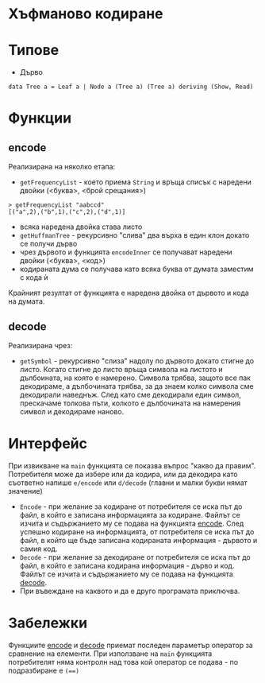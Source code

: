 Хъфманово кодиране
===
# Типове
* Дърво
```
data Tree a = Leaf a | Node a (Tree a) (Tree a) deriving (Show, Read)
```

# Функции

## encode
Реализирана на няколко етапа:
* `getFrequencyList` - което приема `String` и връща списък с наредени двойки (<буква>, <брой срещания>)
```
> getFrequencyList "aabccd"
[("a",2),("b",1),("c",2),("d",1)]
```
* всяка наредена двойка става листо
* `getHuffmanTree` - рекурсивно "слива" два върха в един клон докато се получи дърво
* чрез дървото и функцията `encodeInner` се получават наредени двойки (<буква>, <код>)
* кодираната дума се получава като всяка буква от думата заместим с кода ѝ

Крайният резултат от функцията е наредена двойка от дървото и кода на думата.

## decode
Реализирана чрез:
* `getSymbol` - рекурсивно "слиза" надолу по дървото докато стигне до листо.
Когато стигне до листо връща символа на листото и дълбоината, на която е намерено.
Символа трябва, защото все пак декодираме, а дълбочината трябва, за да знаем колко символа сме декодирали наведнъж.
След като сме декодирали един символ, прескачаме толкова пъти, колкото е дълбочината на намерения символ и декодираме наново.

# Интерфейс
При извикване на `main` функцията се показва въпрос "какво да правим".
Потребителя може да избере или да кодира, или да декодира като съответно напише `e/encode` или `d/decode` (главни и малки букви нямат значение)
* `Encode` - при желание за кодиране от потребителя се иска път до файл, в който е записана информацията за кодиране. Файлът се изчита и съдържанието му се подава на функцията [encode](#encode).
След успешно кодиране на информацията, от потребителя се иска път до файл, в който ще бъде записана кодираната информация - дървото и самия код.
* `Decode` - при желание за декодиране от потребителя се иска път до файл, в който е записана кодирана информация - дърво и код. Файлът се изчита и съдържанието му се подава на функцията [decode](#decode).
* При въвеждане на каквото и да е друго програмата приключва.

# Забележки
Функциите [encode](#encode) и [decode](#decode) приемат последен параметър оператор за сравнение на елементи. При използване на `main` функцията потребителят няма контролн над това кой оператор се подава - по подразбиране е `(==)`